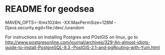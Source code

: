README for geodsea
==========================


MAVEN_OPTS=-Xmx1024m -XX:MaxPermSize=128M -Djava.security.egd=file:/dev/./urandom

For instructions on installing Postgres and POstGIS on linux, go to http://www.postgresonline.com/journal/archives/329-An-almost-idiots-guide-to-install-PostgreSQL-9.3,-PostGIS-2.1-and-pgRouting-with-Yum.html
